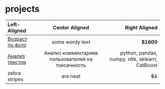 # projects

| Left-Aligned                            | Center Aligned  | Right Aligned |
|:----------------------------------------|:---------------:| -------------:|
| [Возраст по фото](https://github.com/Nikopoll01/portfolio/tree/main/age_by_photo)| some wordy text |     **$1600** |
| [Анализ текстов]()          | Анализ комментариев пользователей на токсичность| python, pandas, numpy, nltk, sklearn, CatBoost|
| zebra stripes     | are neat        |        ~~$1~~ |
